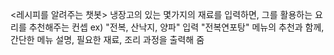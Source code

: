 <레시피를 알려주는 챗봇>
냉장고의 있는 몇가지의 재료를 입력하면, 그를 활용하는 요리를 추천해주는 컨셉
ex) 
"전복, 산낙지, 양파" 입력
"전복연포탕" 메뉴의 추천과 함께,
간단한 메뉴 설명, 필요한 재료, 조리 과정을 출력해 줌
